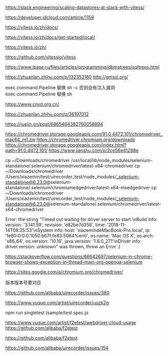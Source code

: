https://slack.engineering/scaling-datastores-at-slack-with-vitess/

https://developer.jdcloud.com/article/1159

https://vitess.io/zh/docs/

https://vitess.io/zh/docs/get-started/local/

https://vitess.io/zh/

https://github.com/vitessio/vitess


https://www.ibase.ru/files/articles/programming/dbmstrees/sqltrees.html


https://zhuanlan.zhihu.com/p/132352160
http://gmssl.org/


exec.command.Pipeline  替换 sh -c
否则会有注入漏洞
exec.command.Pipeline  替换 sh 

https://www.cnvd.org.cn/

https://zhuanlan.zhihu.com/p/36197012

https://juejin.cn/post/6865464382760058894



https://chromedriver.storage.googleapis.com/91.0.4472.101/chromedriver_mac64_m1.zip
https://chromedriver.chromium.org/downloads
https://chromedriver.storage.googleapis.com/index.html?path=91.0.4472.101/
https://www.jianshu.com/p/2ce56e41288e


 cp ~/Downloads/chromedriver  /usr/local/lib/node_modules/selenium-standalone/.selenium/chromedriver/latest-x64-chromedriver
 cp ~/Downloads/chromedriver  /Users/xiazemin/test/uirecorder_test/node_modules/_selenium-standalone@6.23.0@selenium-standalone/.selenium/chromiumedgedriver/latest-x64-msedgedriver
  cp ~/Downloads/chromedriver  /Users/xiazemin/test/uirecorder_test/node_modules/_selenium-standalone@6.23.0@selenium-standalone/.selenium/chromedriver/latest-x64-chromedriver


Error: the string "Timed out waiting for driver server to start.\nBuild info: version: '3.141.59', revision: 'e82be7d358', time: '2018-11-14T08:25:53'\nSystem info: host: 'xiazemindeMacBook-Pro.local', ip: 'fe80:0:0:0:1050:b67f:fe83:5064%en0', os.name: 'Mac OS X', os.arch: 'x86_64', os.version: '10.16', java.version: '1.8.0_271'\nDriver info: driver.version: unknown" was thrown, throw an Error :)


https://stackoverflow.com/questions/66642697/selenium-in-chrome-browser-shows-exception-in-thread-main-org-openqa-selenium

https://sites.google.com/a/chromium.org/chromedriver/

版本版本号要对应


https://github.com/alibaba/uirecorder/issues/380

https://www.yuque.com/artist/uirecorder/uozk2g

npm run singletest \(sample/test.spec.js


https://www.yuque.com/artist/f2etest/webdriver-cloud-usage
https://github.com/alibaba/f2etest

https://github.com/alibaba/f2etest

https://github.com/alibaba/uirecorder/issues/154
